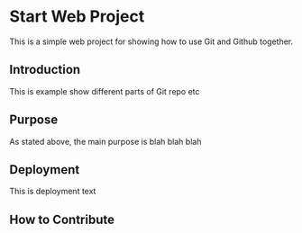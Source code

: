 # Start Web Project

This is a simple web project for showing how to use Git and Github together.

## Introduction

This is example show different parts of Git repo etc

## Purpose

As stated above, the main purpose is blah blah blah

## Deployment

This is deployment text

## How to Contribute